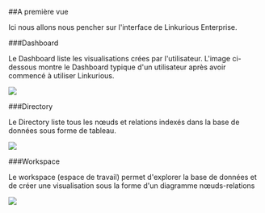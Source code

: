##A première vue

Ici nous allons nous pencher sur l'interface de Linkurious Enterprise.

###Dashboard

Le Dashboard liste les visualisations crées par l'utilisateur. L'image ci-dessous montre le Dashboard typique d'un utilisateur après avoir commencé à utiliser Linkurious.

![](https://github.com/Linkurious/linkurious-enterprise-manual/raw/master/en/first-visualization/Dashboard.png)

###Directory

Le Directory liste tous les nœuds et relations indexés dans la base de données sous forme de tableau. 

![](https://github.com/Linkurious/linkurious-enterprise-manual/raw/master/en/first-visualization/Directory.png)

###Workspace 

Le workspace (espace de travail) permet d'explorer la base de données et de créer une visualisation sous la forme d'un diagramme nœuds-relations 

![](https://github.com/Linkurious/linkurious-enterprise-manual/raw/master/en/first-visualization/Workspace.png)

